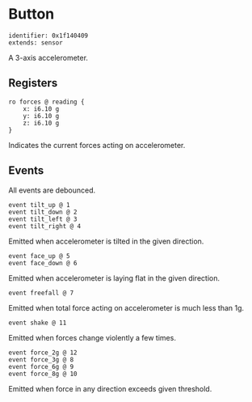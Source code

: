 # Button

    identifier: 0x1f140409
    extends: sensor

A 3-axis accelerometer.

## Registers

    ro forces @ reading {
        x: i6.10 g
        y: i6.10 g
        z: i6.10 g
    }

Indicates the current forces acting on accelerometer.

## Events

All events are debounced.

    event tilt_up @ 1
    event tilt_down @ 2
    event tilt_left @ 3
    event tilt_right @ 4

Emitted when accelerometer is tilted in the given direction.

    event face_up @ 5
    event face_down @ 6

Emitted when accelerometer is laying flat in the given direction.

    event freefall @ 7

Emitted when total force acting on accelerometer is much less than 1g.

    event shake @ 11

Emitted when forces change violently a few times.

    event force_2g @ 12
    event force_3g @ 8
    event force_6g @ 9
    event force_8g @ 10

Emitted when force in any direction exceeds given threshold.
